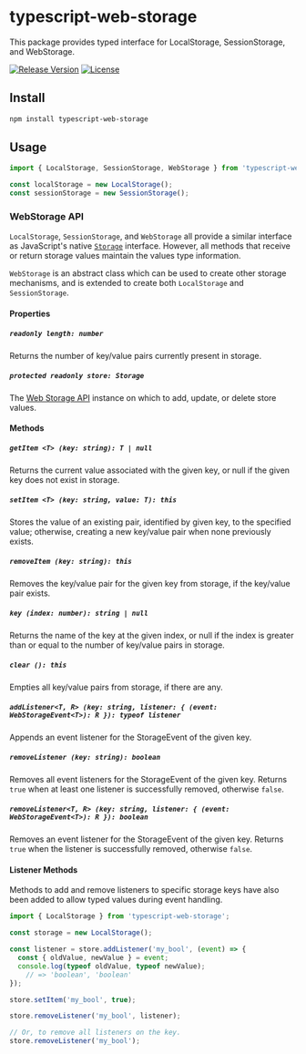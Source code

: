 # typescript-web-storage

This package provides typed interface for LocalStorage, SessionStorage, and WebStorage.

[![Release Version](https://img.shields.io/npm/v/typescript-web-storage.svg)](https://www.npmjs.com/package/typescript-web-storage)
[![License](https://img.shields.io/badge/License-MIT-blue.svg)](https://opensource.org/licenses/MIT)

## Install

```bash
npm install typescript-web-storage
```

## Usage

```ts
import { LocalStorage, SessionStorage, WebStorage } from 'typescript-web-storage';

const localStorage = new LocalStorage();
const sessionStorage = new SessionStorage();
```

### WebStorage API

`LocalStorage`, `SessionStorage`, and `WebStorage` all provide a similar interface as JavaScript's native [`Storage`](https://developer.mozilla.org/en-US/docs/Web/API/Storage) interface. However, all methods that receive or return storage values maintain the values type information.

`WebStorage` is an abstract class which can be used to create other storage mechanisms, and is extended to create both `LocalStorage` and `SessionStorage`.

#### Properties

##### `readonly length: number`
Returns the number of key/value pairs currently present in storage.

##### `protected readonly store: Storage`
The [Web Storage API](https://developer.mozilla.org/en-US/docs/Web/API/Web_Storage_API) instance on which to add, update, or delete store values.

#### Methods

##### `getItem <T> (key: string): T | null`
Returns the current value associated with the given key, or null if the given key does not exist in storage.

##### `setItem <T> (key: string, value: T): this`
Stores the value of an existing pair, identified by given key, to the specified value; otherwise, creating a new key/value pair when none previously exists.

##### `removeItem (key: string): this`
Removes the key/value pair for the given key from storage, if the key/value pair exists.

##### `key (index: number): string | null`
Returns the name of the key at the given index, or null if the index is greater than or equal to the number of key/value pairs in storage.

##### `clear (): this`
Empties all key/value pairs from storage, if there are any.

##### `addListener<T, R> (key: string, listener: { (event: WebStorageEvent<T>): R }): typeof listener`
Appends an event listener for the StorageEvent of the given key.

##### `removeListener (key: string): boolean`
Removes all event listeners for the StorageEvent of the given key. Returns `true` when at least one listener is successfully removed, otherwise `false`.

##### `removeListener<T, R> (key: string, listener: { (event: WebStorageEvent<T>): R }): boolean`
Removes an event listener for the StorageEvent of the given key. Returns `true` when the listener is successfully removed, otherwise `false`.

#### Listener Methods

Methods to add and remove listeners to specific storage keys have also been added to allow typed values during event handling.

```ts
import { LocalStorage } from 'typescript-web-storage';

const storage = new LocalStorage();

const listener = store.addListener('my_bool', (event) => {
  const { oldValue, newValue } = event;
  console.log(typeof oldValue, typeof newValue);
    // => 'boolean', 'boolean'
});

store.setItem('my_bool', true);

store.removeListener('my_bool', listener);

// Or, to remove all listeners on the key.
store.removeListener('my_bool');
```
